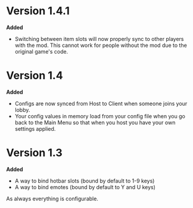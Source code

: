 # Version 1.4.1
**Added**
 - Switching between item slots will now properly sync to other players with the mod. This cannot work for people without the mod due to the original game's code.
 
# Version 1.4
**Added**
 - Configs are now synced from Host to Client when someone joins your lobby.
 - Your config values in memory load from your config file when you go back to the Main Menu so that when you host you have your own settings applied.

# Version 1.3
**Added**
 - A way to bind hotbar slots (bound by default to 1-9 keys)
 - A way to bind emotes (bound by default to Y and U keys)

As always everything is configurable.